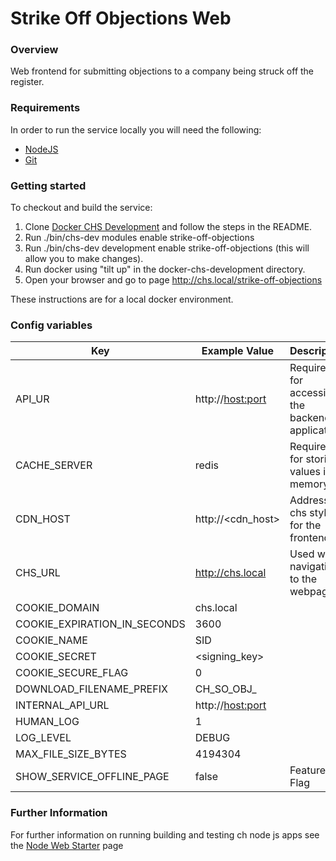 # Strike Off Objections Web

### Overview

Web frontend for submitting objections to a company being struck off the register.

### Requirements

In order to run the service locally you will need the following:

- [NodeJS](https://nodejs.org/en/)
- [Git](https://git-scm.com/downloads)

### Getting started

To checkout and build the service:
1. Clone [Docker CHS Development](https://github.com/companieshouse/docker-chs-development) and follow the steps in the README. 
2. Run ./bin/chs-dev modules enable strike-off-objections
3. Run ./bin/chs-dev development enable strike-off-objections (this will allow you to make changes).
4. Run docker using "tilt up" in the docker-chs-development directory.
5. Open your browser and go to page http://chs.local/strike-off-objections

These instructions are for a local docker environment.

### Config variables


Key             | Example Value   | Description
----------------|---------------- |------------------------------------
API_UR       | http://<host:port> | Required for accessing the backend application
CACHE_SERVER | redis | Required for storing values in memory
CDN_HOST     | http://<cdn_host> | Address of chs styling for the frontend
CHS_URL | http://chs.local | Used when navigating to the webpage
COOKIE_DOMAIN | chs.local | 
COOKIE_EXPIRATION_IN_SECONDS | 3600 | 
COOKIE_NAME | SID |
COOKIE_SECRET | <signing_key> |
COOKIE_SECURE_FLAG | 0 |
DOWNLOAD_FILENAME_PREFIX | CH_SO_OBJ_ |
INTERNAL_API_URL | http://<host:port> |
HUMAN_LOG | 1 |
LOG_LEVEL | DEBUG |
MAX_FILE_SIZE_BYTES | 4194304 |
SHOW_SERVICE_OFFLINE_PAGE | false | Feature Flag

### Further Information
For further information on running building and testing ch node js apps see the [Node Web Starter](https://github.com/companieshouse/node-web-starter/blob/master/README.md) page
